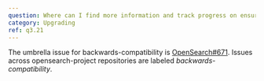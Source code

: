 ```yaml
---
question: Where can I find more information and track progress on ensuring backwards compatibility?
category: Upgrading
ref: q3.21
---
```

The umbrella issue for backwards-compatibility is [OpenSearch#671](https://github.com/opensearch-project/OpenSearch/issues/671). Issues across opensearch-project repositories are labeled *backwards-compatibility*.
